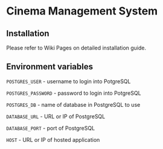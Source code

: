 # Cinema Management System

## Installation
Please refer to Wiki Pages on detailed installation guide.

## Environment variables

`POSTGRES_USER` - username to login into PotgreSQL

`POSTGRES_PASSWORD` - password to login into PotgreSQL

`POSTGRES_DB` - name of database in PostgreSQL to use

`DATABASE_URL` - URL or IP of PostgreSQL

`DATABASE_PORT` - port of PostgreSQL

`HOST` - URL or IP of hosted application
